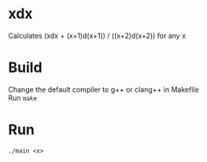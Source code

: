 # xdx
Calculates (xdx + (x+1)d(x+1)) / ((x+2)d(x+2)) for any x

# Build
Change the default compiler to g++ or clang++ in Makefile\
Run `make`

# Run
`./main <x>`
